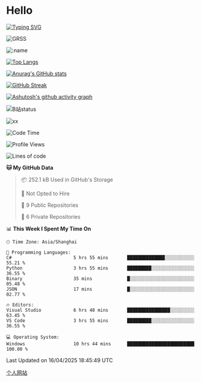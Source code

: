 # Hello


[![Typing SVG](https://readme-typing-svg.demolab.com?font=Fira+Code&pause=1000&color=F78FDE&width=435&lines=Ciallo%ef%bd%9e(%e2%88%a0%e3%83%bb%cf%89%3c+)%e2%8c%92%e2%98%85)](https://git.io/typing-svg)

![GRSS](https://github-readme-steam-card.vercel.app/status/?steamid=76561198221796636&show_in_game_bg=true&show_recent_game_bg=true&animated_avatar=true)

![:name](https://count.getloli.com/get/@hk416?theme=rule34)

[![Top Langs](https://github-readme-stats.vercel.app/api/top-langs/?username=qq583044063qq&locale=cn&hide=javascript,html)](https://github.com/anuraghazra/github-readme-stats)

[![Anurag's GitHub stats](https://github-readme-stats.vercel.app/api?username=qq583044063qq&count_private=true&show_icons=true&locale=cn)](https://github.com/anuraghazra/github-readme-stats)

[![GitHub Streak](https://streak-stats.demolab.com/?user=qq583044063qq&locale=zh_Hans)](https://git.io/streak-stats)

[![Ashutosh's github activity graph](https://github-readme-activity-graph.vercel.app/graph?username=qq583044063qq)](https://github.com/ashutosh00710/github-readme-activity-graph)

![B站status](https://stats.justsong.cn/api/bilibili/?id=3931848&lang=zh-CN)

![xx](xx.gif)

<!--START_SECTION:waka-->
![Code Time](http://img.shields.io/badge/Code%20Time-1%2C544%20hrs%2014%20mins-blue)

![Profile Views](http://img.shields.io/badge/Profile%20Views-2-blue)

![Lines of code](https://img.shields.io/badge/From%20Hello%20World%20I%27ve%20Written-905.4%20thousand%20lines%20of%20code-blue)

**🐱 My GitHub Data** 

> 📦 252.1 kB Used in GitHub's Storage 
 > 
> 🚫 Not Opted to Hire
 > 
> 📜 9 Public Repositories 
 > 
> 🔑 6 Private Repositories 
 > 
📊 **This Week I Spent My Time On** 

```text
🕑︎ Time Zone: Asia/Shanghai

💬 Programming Languages: 
C#                       5 hrs 55 mins       ██████████████░░░░░░░░░░░   55.21 % 
Python                   3 hrs 55 mins       █████████░░░░░░░░░░░░░░░░   36.55 % 
Binary                   35 mins             █░░░░░░░░░░░░░░░░░░░░░░░░   05.48 % 
JSON                     17 mins             █░░░░░░░░░░░░░░░░░░░░░░░░   02.77 % 

🔥 Editors: 
Visual Studio            6 hrs 48 mins       ████████████████░░░░░░░░░   63.45 % 
VS Code                  3 hrs 55 mins       █████████░░░░░░░░░░░░░░░░   36.55 % 

💻 Operating System: 
Windows                  10 hrs 44 mins      █████████████████████████   100.00 % 
```


 Last Updated on 16/04/2025 18:45:49 UTC
<!--END_SECTION:waka-->

[个人网站](https://blog.ayatsukinora.org.cn)

